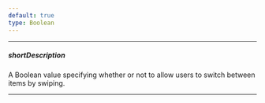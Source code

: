 ```yaml
---
default: true
type: Boolean
---
```

---
##### shortDescription
A Boolean value specifying whether or not to allow users to switch between items by swiping.

---

